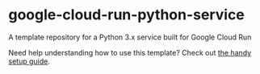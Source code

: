 # google-cloud-run-python-service

A template repository for a Python 3.x service built for Google Cloud Run

Need help understanding how to use this template? Check out [the handy setup guide](doc/setup.md).
